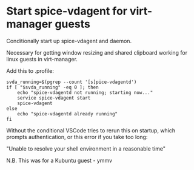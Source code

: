 
Start spice-vdagent for virt-manager guests
===========================================

Conditionally start up spice-vdagent and daemon.

Necessary for getting window resizing and shared clipboard working for linux guests in virt-manager.

Add this to .profile:

	svda_running=$(pgrep --count '[s]pice-vdagentd')
	if [ "$svda_running" -eq 0 ]; then
		echo "spice-vdagentd not running; starting now..."
		service spice-vdagent start
		spice-vdagent
	else
		echo "spice-vdagentd already running"
	fi


Without the conditional VSCode tries to rerun this on startup, which prompts authentication, or this error if you take too long:

"Unable to resolve your shell environment in a reasonable time"

N.B. This was for a Kubuntu guest - ymmv